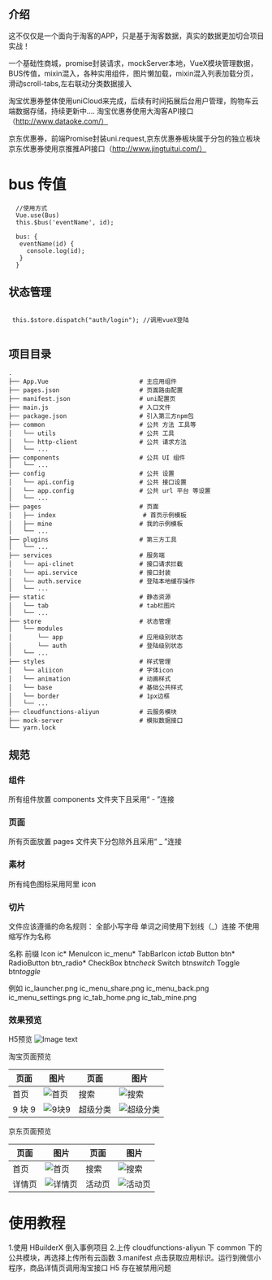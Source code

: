 ## 介绍

这不仅仅是一个面向于淘客的APP，只是基于淘客数据，真实的数据更加切合项目实战！
		
一个基础性商城，promise封装请求，mockServer本地，VueX模块管理数据，BUS传值，mixin混入，各种实用组件，图片懒加载，mixin混入列表加载分页，滑动scroll-tabs,左右联动分类数据接入
		
淘宝优惠券整体使用uniCloud来完成，后续有时间拓展后台用户管理，购物车云端数据存储，持续更新中....
淘宝优惠券使用大淘客API接口（http://www.dataoke.com/）

京东优惠券，前端Promise封装uni.request,京东优惠券板块属于分包的独立板块
京东优惠券使用京推推API接口（http://www.jingtuitui.com/）


# bus 传值

```
  //使用方式
  Vue.use(Bus)
  this.$bus('eventName', id);

  bus: {
   eventName(id) {
     console.log(id);
   }
  }

```

## 状态管理

```

 this.$store.dispatch("auth/login"); //调用vueX登陆


```

## 项目目录

```
.
├── App.Vue                         # 主应用组件
├── pages.json                      # 页面路由配置
├── manifest.json                   # uni配置页
├── main.js                         # 入口文件
├── package.json                    # 引入第三方npm包
├── common                          # 公共 方法 工具等
│   └── utils                       # 公共 工具
│   └── http-client                 # 公共 请求方法
│   └── ...
├── components                      # 公共 UI 组件
│   └── ...
├── config                          # 公共 设置
│   └── api.config                  # 公共 接口设置
│   └── app.config                  # 公共 url 平台 等设置
│   └── ...
├── pages                           # 页面
│   ├── index                        # 首页示例模板
│   ├── mine                        # 我的示例模板
│   └── ...
├── plugins                         # 第三方工具
│   └── ...
├── services                        # 服务端
│   └── api-clinet                  # 接口请求拦截
│   └── api.service                 # 接口封装
│   └── auth.service                # 登陆本地缓存操作
│   └── ...
├── static                          # 静态资源
│   └── tab                         # tab栏图片
│   └── ...
├── store                           # 状态管理
│   └── modules
│       └── app                     # 应用级别状态
│       └── auth                    # 登陆级别状态
│   └── ...
├── styles                          # 样式管理
│   └── aliicon                     # 字体icon
│   └── animation                   # 动画样式
│   └── base                        # 基础公共样式
│   └── border                      # 1px边框
│   └── ...
├── cloudfunctions-aliyun           # 云服务模块
├── mock-server                     # 模拟数据接口
└── yarn.lock
```

## 规范

### 组件

所有组件放置 components 文件夹下且采用“ - ”连接

### 页面

所有页面放置 pages 文件夹下分包除外且采用“ \_ ”连接

### 素材

所有纯色图标采用阿里 icon

### 切片

文件应该遵循的命名规则：
全部小写字母
单词之间使用下划线（\_）连接
不使用缩写作为名称

名称 前缀
Icon ic*
MenuIcon ic_menu*
TabBarIcon ic*tab*
Button btn*
RadioButton btn_radio*
CheckBox btn*check*
Switch btn*switch*
Toggle btn*toggle*

例如
ic_launcher.png
ic_menu_share.png
ic_menu_back.png
ic_menu_settings.png
ic_tab_home.png
ic_tab_mine.png

### 效果预览
H5预览
![Image text](https://vkceyugu.cdn.bspapp.com/VKCEYUGU-base-mall/b5b55c90-bcd1-11ea-8ff1-d5dcf8779628.png)

淘宝页面预览

| 页面   | 图片                                                                                                         | 页面     | 图片                                                                                                                 |
| ------ | ------------------------------------------------------------------------------------------------------------ | -------- | -------------------------------------------------------------------------------------------------------------------- |
| 首页   | ![首页](https://vkceyugu.cdn.bspapp.com/VKCEYUGU-base-mall/707dc090-bb87-11ea-a30b-e311646dfaf2.jpeg "首页") | 搜索     | ![搜索](https://vkceyugu.cdn.bspapp.com/VKCEYUGU-base-mall/708847e0-bb87-11ea-8bd0-2998ac5bbf7e.jpeg "搜索")         |
| 9 块 9 | ![9块9](https://vkceyugu.cdn.bspapp.com/VKCEYUGU-base-mall/7095b560-bb87-11ea-a30b-e311646dfaf2.jpeg "9块9") | 超级分类 | ![超级分类](https://vkceyugu.cdn.bspapp.com/VKCEYUGU-base-mall/7091bdc0-bb87-11ea-a30b-e311646dfaf2.jpeg "超级分类") |

京东页面预览

| 页面   | 图片                                                                                                         | 页面     | 图片                                                                                                                 |
| ------ | ------------------------------------------------------------------------------------------------------------ | -------- | -------------------------------------------------------------------------------------------------------------------- |
| 首页   | ![首页](https://github.com/Lemon-whales/base-mall/blob/master/preview/jd/index.jpeg?raw=true "首页") | 搜索     | ![搜索](https://github.com/Lemon-whales/base-mall/blob/master/preview/jd/search.jpeg?raw=true "搜索")         |
| 详情页 | ![详情页](https://github.com/Lemon-whales/base-mall/blob/master/preview/jd/detail.png?raw=true "详情页") | 活动页 | ![活动页](https://github.com/Lemon-whales/base-mall/blob/master/preview/jd/activity.jpeg?raw=true "活动页") |


# 使用教程

1.使用 HBuilderX 倒入事例项目 2.上传 cloudfunctions-aliyun 下 common 下的公共模块，再选择上传所有云函数 3.manifest 点击获取应用标识。运行到微信小程序，商品详情页调用淘宝接口 H5 存在被禁用问题
